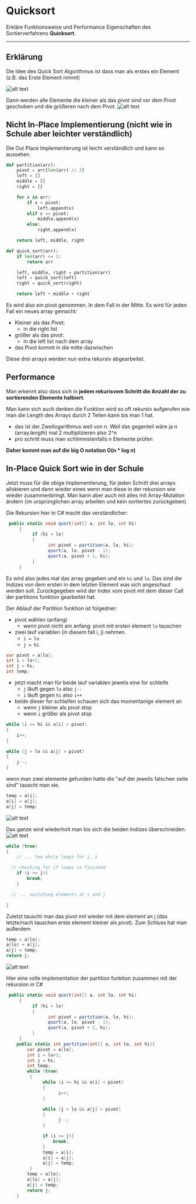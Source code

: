 # Quicksort

Erkläre Funktionsweise und Performance Eigenschaften des Sortierverfahrens **Quicksort**.

---

## Erklärung

Die Idee des Quick Sort Algorithmus ist dass man als erstes ein Element (z.B. das Erste Element nimmt)

![alt text](./media/qsort-pivot-pick.png)

Dann werden alle Elemente die kleiner als das pivot sind vor dem Pivot geschoben und die größeren nach dem Pivot.
![alt text](./media/qsort-pivot.png)

## Nicht In-Place Implementierung (nicht wie in Schule aber leichter verständlich)

Die Out Place Implementierung ist leicht verständlich und kann so aussehen.

```python
def partition(arr):
    pivot = arr[len(arr) // 2]
    left = []
    middle = []
    right = []

    for x in arr:
        if x < pivot:
            left.append(x)
        elif x == pivot:
            middle.append(x)
        else:
            right.append(x)

    return left, middle, right

def quick_sort(arr):
    if len(arr) <= 1:
        return arr

    left, middle, right = partition(arr)
    left = quick_sort(left)
    right = quick_sort(right)

    return left + middle + right
```

Es wird also ein pivot genommen. In dem Fall in der Mitte. Es wird für jeden Fall ein neues array gemacht:

- Kleiner als das Pivot:
  - in die right list
- größer als das pivot:
  - in die left list nach dem array
- das Pivot kommt in die mitte dazwischen

Diese drei arrays werden nun extra rekursiv abgearbeitet.

## Performance

Man erkennt also dass sich in **jedem rekurisvem Schritt die Anzahl der zu sortierenden Elemente halbiert**.

Man kann sich auch denken die Funktion wird so oft rekursiv aufgerufen wie man die Length des Arrays durch 2 Teilen kann bis man 1 hat.

- das ist der Zweilogarithmus weil von n. Weil das gegenteil wäre ja n (array.length) mal 2 multiplizieren also 2^n
- pro schritt muss man schlimmstenfalls n Elemente prüfen

**Daher kommt man auf die big O notation O(n \* log n)**

## In-Place Quick Sort wie in der Schule

Jetzt muss für die obige Implementierung, für jeden Schritt drei arrays allokieren und dann wieder eines wenn man diese in der rekursion wie wieder zusammenbringt.
Man kann aber auch mit alles mit Array-Mutation ändern (im ursprünglichen array arbeiten und kein sortiertes zurückgeben)

Die Rekursion hier in C# macht das verständlicher:

```c#
 public static void qsort(int[] a, int lo, int hi)
	 {
		  if (hi > lo)
		  {
				int pivot = partition(a, lo, hi);
				qsort(a, lo, pivot - 1);
				qsort(a, pivot + 1, hi);
		  }
	 }
```

Es wird also jedes mal das array gegeben und ein `hi` und `lo`. Das sind die Indizes von dem ersten in dem letzten Element was sich angeschaut werden soll. Zurückgegeben wird der Index vom pivot mit dem dieser Call der partitions funktion gearbeitet hat.

Der Ablauf der Partition funktion ist folgedner:

- pivot wählen (anfang)
  - wenn pivot nicht am anfang: pivot mit ersten element `lo` tauschen
- zwei lauf variablen (in diesem fall i, j) nehmen.
  - `i = lo`
  - `j = hi`

```c#
var pivot = a[lo];
int i = lo+1;
int j = hi;
int temp;
```

- jetzt macht man für beide lauf variablen jeweils eine for schleife
  - `j` läuft gegen `lo` also `j--`
  - `i` läuft gegen `hi` also `i++`
- beide dieser for schleifen schauen sich das momentanige element an
  - wenn `j` kleiner als pivot stop
  - wenn `i` größer als pivot stop

```c#
while (i <= hi && a[i] < pivot)
{
	i++;
}

while (j > lo && a[j] > pivot)
{
	j--;
}
```

wenn man zwei elemente gefunden hatte die "auf der jeweils falschen seite sind" tauscht man sie.

```c#
temp = a[i];
a[i] = a[j];
a[j] = temp;
```

![alt text](./media/qsort-switch.png)

Das ganze wird wiederholt man bis sich die beiden Indizes überschneiden.
![alt text](./media/qsort-overlap.png)

```c#
while (true)
{
	// ... two while loops for j, i

  // checking for if loops is finished
	if (i >= j){
		break;
	}

  // ... switching elements at i and j

}
```

Zuletzt tauscht man das pivot mit wieder mit dem element an j (das letzte/nach tauschen erste element kleiner als pivot). Zum Schluss hat man außerdem

```c#
temp = a[lo];
a[lo] = a[j];
a[j] = temp;
return j;
```

![alt text](./media/qsort-end-switch.png)

Hier eine volle implementation der partition funktion zusammen mit der rekursion in C#

```c#
 public static void qsort(int[] a, int lo, int hi)
	 {
		  if (hi > lo)
		  {
				int pivot = partition(a, lo, hi);
				qsort(a, lo, pivot - 1);
				qsort(a, pivot + 1, hi);
		  }
	 }
	public static int partition(int[] a, int lo, int hi){
		var pivot = a[lo];
		int i = lo+1;
		int j = hi;
		int temp;
		while (true)
		 {
			  while (i <= hi && a[i] < pivot)
			  {
					i++;
			  }

			  while (j > lo && a[j] > pivot)
			  {
					j--;
			  }

			  if (i >= j){
				  break;
			  }
			  temp = a[i];
			  a[i] = a[j];
			  a[j] = temp;
		 }
		temp = a[lo];
		a[lo] = a[j];
		a[j] = temp;
		return j;
	}
```
